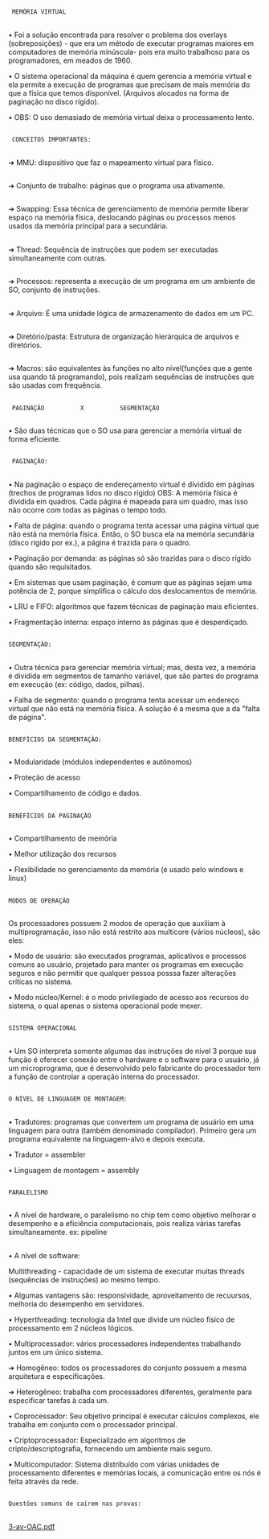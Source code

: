 ##
     MEMÓRIA VIRTUAL
##
• Foi a solução encontrada para resolver o problema dos overlays (sobreposições) - que era um método de executar programas maiores em computadores de
memória minúscula- pois era muito trabalhoso para os programadores, em meados de 1960. 

• O sistema operacional da máquina é quem gerencia a memória virtual e ela permite a execução de programas que precisam de mais memória do que a física
que temos disponível. (Arquivos alocados na forma de paginação no disco rígido).

• OBS: O uso demasiado de memória virtual deixa o processamento lento. 
##
     CONCEITOS IMPORTANTES:
##
➔ MMU: dispositivo que faz o mapeamento virtual para físico.
##
➔ Conjunto de trabalho: páginas que o programa usa ativamente. 
##
➔ Swapping: Essa técnica de gerenciamento de memória permite liberar espaço na memória física, deslocando páginas ou processos menos usados da memória
principal para a secundária.
##
➔ Thread: Sequência de instruções que podem ser executadas simultaneamente com outras.
##
➔ Processos: representa a execução de um programa em um ambiente de SO, conjunto de instruções.
## 
➔ Arquivo: É uma unidade lógica de armazenamento de dados em um PC.
##
➔ Diretório/pasta: Estrutura de organização hierárquica de arquivos e diretórios. 
##
➔ Macros: são equivalentes às funções no alto nível(funções que a gente usa quando tá programando), pois realizam sequências de instruções 
que são usadas com frequência. 
##
     PAGINAÇÃO          X          SEGMENTAÇÃO 
##
• São duas técnicas que o SO usa para gerenciar a memória virtual de forma eficiente. 
##
     PAGINAÇÃO:
##

• Na paginação o espaço de endereçamento virtual é dividido em páginas (trechos de programas lidos no disco rígido)
OBS: A memória física é dividida em quadros. Cada página é mapeada para um quadro, mas isso não ocorre com todas as páginas o tempo todo. 

• Falta de página: quando o programa tenta acessar uma página virtual que não está na memória física. Então, o SO busca ela na memória secundária
(disco rígido por ex.), a página é trazida para o quadro. 

• Paginação por demanda: as páginas só são trazidas para o disco rígido quando são requisitados. 

• Em sistemas que usam paginação, é comum que as páginas sejam uma potência de 2, porque simplifica o cálculo dos deslocamentos de memória.

• LRU e FIFO: algoritmos que fazem técnicas de paginação mais eficientes.

• Fragmentação interna: espaço interno às páginas que é desperdiçado. 
##
    SEGMENTAÇÃO:
##

• Outra técnica para gerenciar memória virtual; mas, desta vez, a memória é dividida em segmentos de tamanho variável, que são partes do programa em
execução (ex: código, dados, pilhas).

• Falha de segmento: quando o programa tenta acessar um endereço virtual que não está na memória física. A solução é a mesma que a da "falta de página".
##
    BENEFÍCIOS DA SEGMENTAÇÃO:
##
• Modularidade (módulos independentes e autônomos)

• Proteção de acesso

• Compartilhamento de código e dados. 
##
    BENEFÍCIOS DA PAGINAÇÃO
##
• Compartilhamento de memória

• Melhor utilização dos recursos

• Flexibilidade no gerenciamento da memória (é usado pelo windows e linux)
##
    MODOS DE OPERAÇÃO
##
Os processadores possuem 2 modos de operação que auxiliam à multiprogramação, isso não está restrito aos multicore (vários núcleos), são eles:

• Modo de usuário: são executados programas, aplicativos e processos comuns ao usuário, projetado para manter os programas em execução seguros
e não permitir que qualquer pessoa posssa fazer alterações críticas no sistema. 

• Modo núcleo/Kernel: é o modo privilegiado de acesso aos recursos do sistema, o qual apenas o sistema operacional pode mexer. 
##
    SISTEMA OPERACIONAL
## 
• Um SO interpreta somente algumas das instruções de nível 3 porque sua função é oferecer conexão entre o hardware e o software para o usuário, já um 
microprograma, que é desenvolvido pelo fabricante do processador tem a função de controlar a operação interna do processador. 
##

    O NÍVEL DE LINGUAGEM DE MONTAGEM:
##
• Tradutores: programas que convertem um programa de usuário em uma linguagem para outra (também denominado compilador).
Primeiro gera um programa equivalente na linguagem-alvo e depois executa. 

• Tradutor = assembler

• Linguagem de montagem = assembly
##

    PARALELISMO
##
• A nível de hardware, o paralelismo no chip tem como objetivo melhorar o desempenho e a eficiência computacionais, pois realiza várias tarefas
simultaneamente. ex: pipeline
## 
• A nível de software:

Multithreading - capacidade de um sistema de executar muitas threads (sequências de instruções) ao mesmo tempo. 

• Algumas vantagens são: responsividade, aproveitamento de recuursos, melhoria do desempenho em servidores. 

• Hyperthreading: tecnologia da Intel que divide um núcleo físico de processamento em 2 núcleos lógicos. 

• Multiprocessador: vários processadores independentes trabalhando juntos em um único sistema. 

➔ Homogêneo: todos os processadores do conjunto possuem a mesma arquitetura e especificações.

➔ Heterogêneo: trabalha com processadores diferentes, geralmente para especificar tarefas à cada um. 

• Coprocessador: Seu objetivo principal é executar cálculos complexos, ele trabalha em conjunto com o processador principal.

• Criptoprocessador: Especializado em algoritmos de cripto/descriptografia, fornecendo um ambiente mais seguro. 

• Multicomputador: Sistema distribuído com várias unidades de processamento diferentes e memórias locais, a comunicação entre os nós é 
feita através da rede. 
##

    Questões comuns de caírem nas provas:
##

[3-av-OAC.pdf](https://github.com/LumaSousa/Resumos-de-OAC/files/12234824/3-av-OAC.pdf)
##
